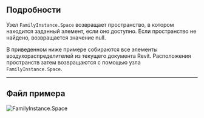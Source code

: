 ## Подробности
Узел `FamilyInstance.Space` возвращает пространство, в котором находится заданный элемент, если оно доступно. Если пространство не найдено, возвращается значение null.

В приведенном ниже примере собираются все элементы воздухораспределителей из текущего документа Revit. Расположения пространств затем возвращаются с помощью узла `FamilyInstance.Space`.
___
## Файл примера

![FamilyInstance.Space](./Revit.Elements.FamilyInstance.Space_img.jpg)
